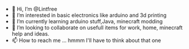 - 👋 Hi, I’m @Lintfree
- 👀 I’m interested in basic electronics like arduino and 3d printing
- 🌱 I’m currently learning arduino stuff,Java, minecraft modding
- 💞️ I’m looking to collaborate on usefull items for work, home, minecraft help and ideas.
- 📫 How to reach me ...  hmmm I'll have to think about that one

<!---
Lintfree/Lintfree is a ✨ special ✨ repository because its `README.md` (this file) appears on your GitHub profile.
You can click the Preview link to take a look at your changes.
--->
